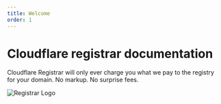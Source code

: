 ```yaml
---
title: Welcome
order: 1
---
```


# Cloudflare registrar documentation

Cloudflare Registrar will only ever charge you what we pay to the registry for your domain. No markup. No surprise fees.

![Registrar Logo](./static/registrar-color-logo.png)
